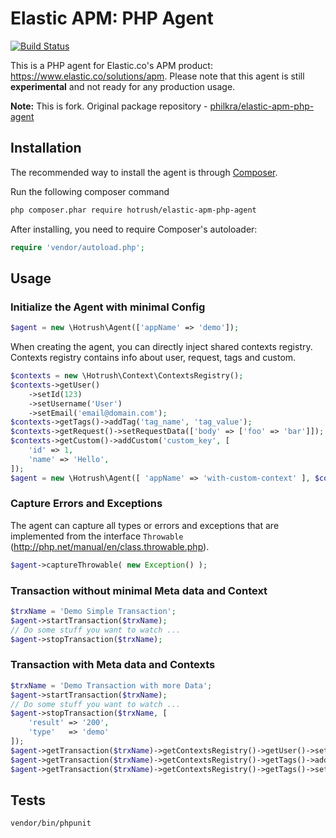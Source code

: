 # Elastic APM: PHP Agent

[![Build Status](https://travis-ci.org/hotrush/elastic-apm-php-agent.svg?branch=master)](https://travis-ci.org/hotrush/elastic-apm-php-agent)

This is a PHP agent for Elastic.co's APM product: https://www.elastic.co/solutions/apm. Please note that this agent is still **experimental** and not ready for any production usage.

**Note:** This is fork. Original package repository - [philkra/elastic-apm-php-agent](https://github.com/philkra/elastic-apm-php-agent)

## Installation
The recommended way to install the agent is through [Composer](http://getcomposer.org).

Run the following composer command

```bash
php composer.phar require hotrush/elastic-apm-php-agent
```

After installing, you need to require Composer's autoloader:

```php
require 'vendor/autoload.php';
```

## Usage

### Initialize the Agent with minimal Config
```php
$agent = new \Hotrush\Agent(['appName' => 'demo']);
```
When creating the agent, you can directly inject shared contexts registry. Contexts registry contains info about user, request, tags and custom. 
```php
$contexts = new \Hotrush\Context\ContextsRegistry();
$contexts->getUser()
    ->setId(123)
    ->setUsername('User')
    ->setEmail('email@domain.com');
$contexts->getTags()->addTag('tag_name', 'tag_value');
$contexts->getRequest()->setRequestData(['body' => ['foo' => 'bar']]);
$contexts->getCustom()->addCustom('custom_key', [
    'id' => 1,
    'name' => 'Hello',
]);
$agent = new \Hotrush\Agent([ 'appName' => 'with-custom-context' ], $contexts);
```

### Capture Errors and Exceptions
The agent can capture all types or errors and exceptions that are implemented from the interface `Throwable` (http://php.net/manual/en/class.throwable.php).
```php
$agent->captureThrowable( new Exception() );
```

### Transaction without minimal Meta data and Context
```php
$trxName = 'Demo Simple Transaction';
$agent->startTransaction($trxName);
// Do some stuff you want to watch ...
$agent->stopTransaction($trxName);
```

### Transaction with Meta data and Contexts
```php
$trxName = 'Demo Transaction with more Data';
$agent->startTransaction($trxName);
// Do some stuff you want to watch ...
$agent->stopTransaction($trxName, [
    'result' => '200',
    'type'   => 'demo'
]);
$agent->getTransaction($trxName)->getContextsRegistry()->getUser()->setId(123);
$agent->getTransaction($trxName)->getContextsRegistry()->getTags()->addTag('tag', 'value');
$agent->getTransaction($trxName)->getContextsRegistry()->getTags()->setTags( [ 'k1' => 'v1', 'k2' => 'v2' ] );  
```

## Tests
```bash
vendor/bin/phpunit
```
